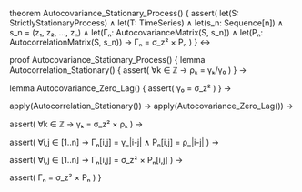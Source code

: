 theorem Autocovariance_Stationary_Process() {
  assert(
    let(S: StrictlyStationaryProcess) ∧
    let(T: TimeSeries) ∧
    let(s_n: Sequence[n]) ∧
    s_n = (z₁, z₂, ..., zₙ) ∧
    let(Γₙ: AutocovarianceMatrix(S, s_n)) ∧
    let(Pₙ: AutocorrelationMatrix(S, s_n)) →
    Γₙ = σ_z² × Pₙ
  )
} ↔

proof Autocovariance_Stationary_Process() {
  lemma Autocorrelation_Stationary() {
    assert(
      ∀k ∈ ℤ → ρₖ = γₖ/γ₀
    )
  } →
  
  lemma Autocovariance_Zero_Lag() {
    assert(
      γ₀ = σ_z²
    )
  } →
  
  apply(Autocorrelation_Stationary()) →
  apply(Autocovariance_Zero_Lag()) →
  
  assert(
    ∀k ∈ ℤ → γₖ = σ_z² × ρₖ
  ) →
  
  assert(
    ∀i,j ∈ [1..n] →
    Γₙ[i,j] = γ_|i-j| ∧
    Pₙ[i,j] = ρ_|i-j|
  ) →
  
  assert(
    ∀i,j ∈ [1..n] →
    Γₙ[i,j] = σ_z² × Pₙ[i,j]
  ) →
  
  assert(
    Γₙ = σ_z² × Pₙ
  )
}